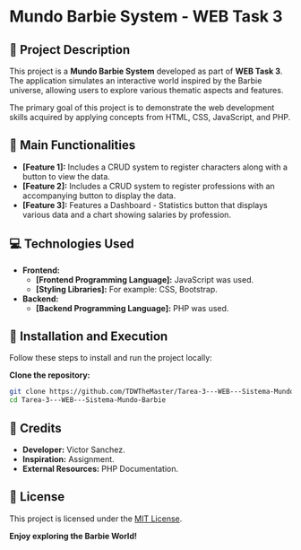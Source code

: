
# Mundo Barbie System - WEB Task 3

## 📝 Project Description

This project is a **Mundo Barbie System** developed as part of **WEB Task 3**. The application simulates an interactive world inspired by the Barbie universe, allowing users to explore various thematic aspects and features.

The primary goal of this project is to demonstrate the web development skills acquired by applying concepts from HTML, CSS, JavaScript, and PHP.

## 🔧 Main Functionalities

- **[Feature 1]:** Includes a CRUD system to register characters along with a button to view the data.
- **[Feature 2]:** Includes a CRUD system to register professions with an accompanying button to display the data.
- **[Feature 3]:** Features a Dashboard - Statistics button that displays various data and a chart showing salaries by profession.

## 💻 Technologies Used

- **Frontend:**
  - **[Frontend Programming Language]:** JavaScript was used.
  - **[Styling Libraries]:** For example: CSS, Bootstrap.
- **Backend:**
  - **[Backend Programming Language]:** PHP was used.

## 🚀 Installation and Execution

Follow these steps to install and run the project locally:

**Clone the repository:**

```bash
git clone https://github.com/TDWTheMaster/Tarea-3---WEB---Sistema-Mundo-Barbie.git
cd Tarea-3---WEB---Sistema-Mundo-Barbie
```

## 🙌 Credits

- **Developer:** Victor Sanchez.
- **Inspiration:** Assignment.
- **External Resources:** PHP Documentation.

## 📄 License

This project is licensed under the [MIT License](./LICENSE).

**Enjoy exploring the Barbie World!**
